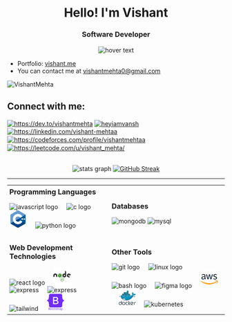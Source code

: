 <h1 align="center">Hello! I'm Vishant</h1>
<h3 align="center">Software Developer</h3>

 <p align="center">
  <img src="https://media.giphy.com/media/v1.Y2lkPTc5MGI3NjExdnBmcGZkdWNuM2dnYzlrbXl3ZnRubThjb2c0d280am84dnpreG1idyZlcD12MV9pbnRlcm5hbF9naWZfYnlfaWQmY3Q9Zw/tcnS4WRhVjpNl6lTFQ/giphy.gif" width="350" title="hover text" align="center">
</p> 



- Portfolio: [vishant.me](https://vishant.me/)
- You can contact me at [vishantmehta0@gmail.com](mailto:vishantmehta0@gmail.com)
  &nbsp;
  &nbsp;
  
<p>
<img src="https://komarev.com/ghpvc/?username=VishantMehta&label=Profile%20views&color=58befe&style=flat"  alt="VishantMehta" />
</p>

## Connect with me:

<p align="left">
<a href="https://dev.to/https://dev.to/vishantmehta" target="blank"><img align="center" src="https://raw.githubusercontent.com/rahuldkjain/github-profile-readme-generator/master/src/images/icons/Social/devto.svg" alt="https://dev.to/vishantmehta" height="30" width="40" /></a>
<a href="https://twitter.com/heyiamvansh" target="blank"><img align="center" src="https://raw.githubusercontent.com/rahuldkjain/github-profile-readme-generator/master/src/images/icons/Social/twitter.svg" alt="heyiamvansh" height="30" width="40" /></a>
<a href="https://linkedin.com/in/https://linkedin.com/vishant-mehtaa" target="blank"><img align="center" src="https://raw.githubusercontent.com/rahuldkjain/github-profile-readme-generator/master/src/images/icons/Social/linked-in-alt.svg" alt="https://linkedin.com/vishant-mehtaa" height="30" width="40" /></a>
<a href="https://codeforces.com/profile/https://codeforces.com/profile/vishantmehtaa" target="blank"><img align="center" src="https://raw.githubusercontent.com/rahuldkjain/github-profile-readme-generator/master/src/images/icons/Social/codeforces.svg" alt="https://codeforces.com/profile/vishantmehtaa" height="30" width="40" /></a>
<a href="https://www.leetcode.com/https://leetcode.com/u/vishant_mehta/" target="blank"><img align="center" src="https://raw.githubusercontent.com/rahuldkjain/github-profile-readme-generator/master/src/images/icons/Social/leet-code.svg" alt="https://leetcode.com/u/vishant_mehta/" height="30" width="40" /></a>
</p>
<br>
<div align="center">
  <img src="https://github-readme-stats.vercel.app/api?username=VishantMehta&hide_title=false&hide_rank=false&show_icons=true&include_all_commits=true&count_private=true&disable_animations=false&theme=blue-green&locale=en&hide_border=false&order=1" height="150" alt="stats graph" width="500" />
  <a href="https://git.io/streak-stats"><img src="https://streak-stats.demolab.com?user=VishantMehta&theme=blue-green" height="150" alt="GitHub Streak" width="500"/></a>
</div>
<hr>
<div id="image-table" align="center">
    <table>
        <tr>
            <td style="padding:5px">
              <h3 style="margin-top: 0px; paddding-top:0px;">Programming Languages</h3>
                <img src="https://cdn.jsdelivr.net/gh/devicons/devicon/icons/javascript/javascript-original.svg" height="40" alt="javascript logo"  />
                <img width="12" />
                <img src="https://cdn.jsdelivr.net/gh/devicons/devicon/icons/c/c-original.svg" height="40" alt="c logo"  />
                <img width="12" />
                <img src="https://raw.githubusercontent.com/devicons/devicon/master/icons/cplusplus/cplusplus-original.svg" alt="cplusplus" width="40" height="40"/>
                <img width="12" />
                <img src="https://cdn.jsdelivr.net/gh/devicons/devicon/icons/python/python-original.svg" height="40" alt="python logo"  />
<!--                 <img width="12" /> -->
<!--                 <img src="https://raw.githubusercontent.com/devicons/devicon/master/icons/typescript/typescript-original.svg" alt="typescript" width="40" height="40"/>
                <img width="12" /> -->
<!--                 <img src="https://cdn.jsdelivr.net/gh/devicons/devicon/icons/java/java-original.svg" height="40" alt="java logo"  />
                <img width="12" /> -->
<!--                 <img src="https://cdn.simpleicons.org/rust/ffffff" height="40" alt="rust logo"/> -->
            </td>
          <td style="padding:5px">
                <h3>Databases</h3>
                <img src="https://cdn.jsdelivr.net/gh/devicons/devicon/icons/mongodb/mongodb-original.svg" alt="mongodb" width="40" height="40"/>
                <img src="https://ik.imagekit.io/coderhisham/my-sql?updatedAt=1721630071786" alt="mysql" width="40" height="40"/>
            </td>
        </tr>
        <tr>
            <td style="padding:5px">
                <h3>Web Development Technologies</h3>
                <img src="https://cdn.jsdelivr.net/gh/devicons/devicon/icons/react/react-original.svg" height="40" alt="react logo"  />
                <img width="12" />
                <img src="https://raw.githubusercontent.com/devicons/devicon/master/icons/nodejs/nodejs-original-wordmark.svg" alt="nodejs" width="40" height="40"/>
                <img width="12" />
                <img src="https://ik.imagekit.io/coderhisham/express%20Logo?updatedAt=1721628640014" alt="express" width="40" height="40"/>
                <img width="12" />
                <img src="https://ik.imagekit.io/coderhisham/next-js-icon-seeklogo.svg?updatedAt=1721629179031" alt="express" width="42" height="42"/>
                <img width="12" />
<!--                 <img src="https://www.vectorlogo.zone/logos/graphql/graphql-icon.svg" alt="graphql" width="40" height="40"/>
                <img width="12" /> -->
<!--                 <img src="https://raw.githubusercontent.com/devicons/devicon/master/icons/nginx/nginx-original.svg" alt="nginx" width="40" height="40"/>
                <img width="12" /> -->
<!--                 <img src="https://raw.githubusercontent.com/devicons/devicon/master/icons/redux/redux-original.svg" alt="redux" width="40" height="40"/>
                <img width="12" /> -->
                <img src="https://www.vectorlogo.zone/logos/tailwindcss/tailwindcss-icon.svg" alt="tailwind" width="40" height="40"/>
                <img width="12" />
                <img src="https://raw.githubusercontent.com/devicons/devicon/master/icons/bootstrap/bootstrap-plain-wordmark.svg" alt="bootstrap" width="40" height="40"/>
            </td>
            
   <td style="padding:5px">
                <h3>Other Tools</h3>
                <img src="https://cdn.jsdelivr.net/gh/devicons/devicon/icons/git/git-original.svg" height="40" alt="git logo"  />
                <img width="12" />
                <img src="https://cdn.jsdelivr.net/gh/devicons/devicon/icons/linux/linux-original.svg" height="40" alt="linux logo"  />
                <img width="12" />
                <img src="https://cdn.jsdelivr.net/gh/devicons/devicon/icons/bash/bash-original.svg" height="40" alt="bash logo"  />
                <img width="12" />
                <img src="https://cdn.jsdelivr.net/gh/devicons/devicon/icons/figma/figma-original.svg" height="40" alt="figma logo"  />
                <img width="12" />
                <img src="https://raw.githubusercontent.com/devicons/devicon/master/icons/amazonwebservices/amazonwebservices-original-wordmark.svg" alt="aws" width="40" height="40"/> 
                <img width="12" />
                <img src="https://raw.githubusercontent.com/devicons/devicon/master/icons/docker/docker-original-wordmark.svg" alt="docker" width="40" height="40"/>
                <img width="12" />
                <img src="https://www.vectorlogo.zone/logos/kubernetes/kubernetes-icon.svg" alt="kubernetes" width="40" height="40"/>
            </td>
        </tr>
    </table>
</div>

